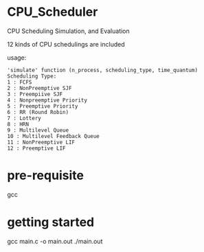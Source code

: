 # CPU_Scheduler
CPU Scheduling Simulation, and Evaluation

12 kinds of CPU schedulings are included

   usage:

    'simulate' function (n_process, scheduling_type, time_quantum)
    Scheduling Type:
    1 : FCFS
    2 : NonPreemptive SJF
    3 : Preempiive SJF
    4 : Nonpreemptive Priority
    5 : Preemptive Priority
    6 : RR (Round Robin)
    7 : Lottery
    8 : HRN
    9 : Multilevel Queue
    10 : Multilevel Feedback Queue
    11 : NonPreemptive LIF
    12 : Preemptive LIF

# pre-requisite
gcc

# getting started
gcc main.c -o main.out
./main.out

